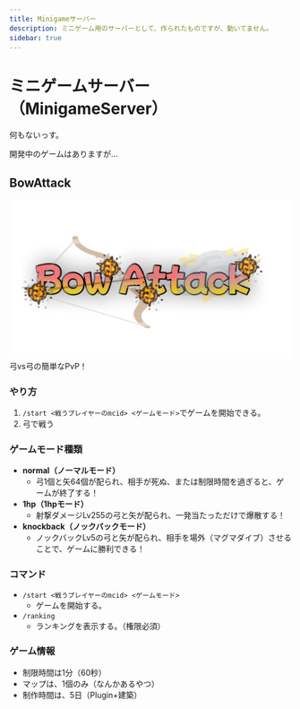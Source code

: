 ```yaml
---
title: Minigameサーバー
description: ミニゲーム用のサーバーとして、作られたものですが、動いてません。
sidebar: true
---
```

# ミニゲームサーバー（MinigameServer）
何もないっす。

開発中のゲームはありますが...

## BowAttack
![](../images/bowattack.png)
弓vs弓の簡単なPvP！<br>

### やり方
1. `/start <戦うプレイヤーのmcid> <ゲームモード>`でゲームを開始できる。
2. 弓で戦う

### ゲームモード種類
- **normal（ノーマルモード）**
  - 弓1個と矢64個が配られ、相手が死ぬ、または制限時間を過ぎると、ゲームが終了する！
- **1hp（1hpモード）**
  - 射撃ダメージLv255の弓と矢が配られ、一発当たっただけで爆散する！
- **knockback（ノックバックモード）**
  - ノックバックLv5の弓と矢が配られ、相手を場外（マグマダイブ）させることで、ゲームに勝利できる！

### コマンド
- `/start <戦うプレイヤーのmcid> <ゲームモード>`
  - ゲームを開始する。
- `/ranking`
  - ランキングを表示する。（権限必須）

### ゲーム情報
- 制限時間は1分（60秒）
- マップは、1個のみ（なんかあるやつ）
- 制作時間は、5日（Plugin+建築）